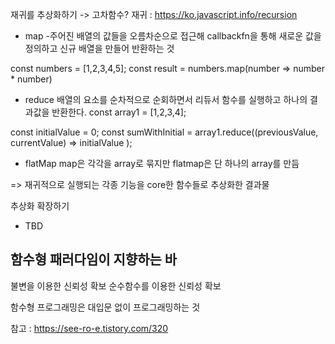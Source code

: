 재귀를 추상화하기 -> 고차함수?
재귀 : https://ko.javascript.info/recursion

 * map
 -주어진 배열의 값들을 오름차순으로 접근해 callbackfn을 통해 새로운 값을 정의하고 신규 배열을 만들어 반환하는 것

 const numbers = [1,2,3,4,5];
 const result = numbers.map(number => number * number)

 * reduce
 배열의 요소를 순차적으로 순회하면서 리듀서 함수를 실행하고 하나의 결과값을 반환한다.
 const array1 = [1,2,3,4];

 const initialValue = 0;
 const sumWithInitial = array1.reduce((previousValue, currentValue) => initialValue
);
 * flatMap
 map은 각각을 array로 묶지만 flatmap은 단 하나의 array를 만듬

=> 재귀적으로 실행되는 각종 기능을 core한 함수들로 추상화한 결과물

추상화 확장하기
 * TBD

함수형 패러다임이 지향하는 바
-
불변을 이용한 신뢰성 확보
순수함수를 이용한 신뢰성 확보

함수형 프로그래밍은 대입문 없이 프로그래밍하는 것

참고 : https://see-ro-e.tistory.com/320